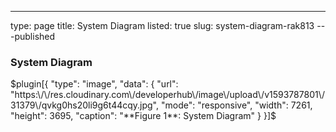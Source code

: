 ---
type: page
title: System Diagram
listed: true
slug: system-diagram-rak813
---published

### System Diagram

$plugin[{
    "type": "image",
    "data": {
        "url": "https:\/\/res.cloudinary.com\/developerhub\/image\/upload\/v1593787801\/31379\/qvkg0hs20li9g6t44cqy.jpg",
        "mode": "responsive",
        "width": 7261,
        "height": 3695,
        "caption": "**Figure 1**: System Diagram"
    }
}]$

